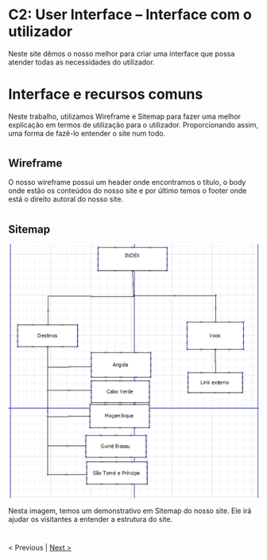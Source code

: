 # C2: User Interface – Interface com o utilizador

Neste site dêmos o nosso melhor para criar uma interface que possa atender todas as necessidades do utilizador. 


#

# Interface e recursos comuns

Neste trabalho, utilizamos Wireframe e Sitemap para fazer uma melhor explicação em termos de utilização para o utilizador. Proporcionando assim, uma forma de fazê-lo entender o site num todo.

#

## Wireframe

O nosso wireframe possui um header onde encontramos o título, o body onde estão os conteúdos do nosso site e por último temos o footer onde está o direito autoral do nosso site.

#

## Sitemap

<img alt="Sitemap" src="https://github.com/TIWM23tig03/tiwm23tig03/blob/main/Sitemap.png">

Nesta imagem, temos um demonstrativo em Sitemap do nosso site. Ele irá ajudar  os visitantes a entender a estrutura do site. 

#

< Previous |  [Next >](c3.md)
 
